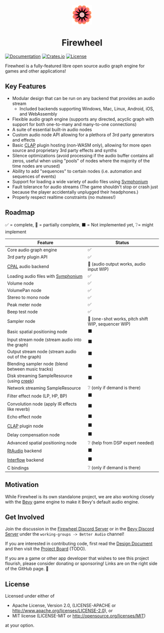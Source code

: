 <div align="center"><img src="./assets/logo-512.png" width="64px" height="64px"/><h1>Firewheel</h1></div>

[![Documentation](https://docs.rs/firewheel/badge.svg)](https://docs.rs/firewheel)
[![Crates.io](https://img.shields.io/crates/v/firewheel.svg)](https://crates.io/crates/firewheel)
[![License](https://img.shields.io/crates/l/firewheel.svg)](https://github.com/BillyDM/firewheel/blob/main/LICENSE-APACHE)

Firewheel is a fully-featured libre open source audio graph engine for games and other applications!

## Key Features

* Modular design that can be run on any backend that provides an audio stream
    * Included backends supporting Windows, Mac, Linux, Android, iOS, and WebAssembly
* Flexible audio graph engine (supports any directed, acyclic graph with support for both one-to-many and many-to-one connections)
* A suite of essential built-in audio nodes
* Custom audio node API allowing for a plethora of 3rd party generators and effects
* Basic [CLAP] plugin hosting (non-WASM only), allowing for more open source and proprietary 3rd party effects and synths
* Silence optimizations (avoid processing if the audio buffer contains all zeros, useful when using "pools" of nodes where the majority of the time nodes are unused)
* Ability to add "sequences" to certain nodes (i.e. automation and sequences of events)
* Support for loading a wide variety of audio files using [Symphonium]
* Fault tolerance for audio streams (The game shouldn't stop or crash just because the player accidentally unplugged their headphones.)
* Properly respect realtime constraints (no mutexes!)

## Roadmap

✅ = complete, 🚧 = partially complete, ⬛ = Not implemented yet, ❔= might implement

| Feature                                               | Status                                               |
| ----------------------------------------------------- | ---------------------------------------------------- |
| Core audio graph engine                               | ✅                                                   |
| 3rd party plugin API                                  | ✅                                                   |
| [CPAL] audio backend                                  | 🚧 (audio output works, audio input WIP)             |
| Loading audio files with [Symphonium]                 | ✅                                                   |
| Volume node                                           | ✅                                                   |
| VolumePan node                                        | ✅                                                   |
| Stereo to mono node                                   | ✅                                                   |
| Peak meter node                                       | ✅                                                   |
| Beep test node                                        | ✅                                                   |
| Sampler node                                          | 🚧 (one-shot works, pitch shift WIP, sequencer WIP)  |
| Basic spatial positioning node                        | ⬛                                                   |
| Input stream node (stream audio into the graph)       | ⬛                                                   |
| Output stream node (stream audio out of the graph)    | ⬛                                                   |
| Blending sampler node (blend between music tracks)    | ⬛                                                   |
| Disk streaming SampleResource (using [creek])         | ⬛                                                   |
| Network streaming SampleResource                      | ❔ (only if demand is there)                         |
| Filter effect node (LP, HP, BP)                       | ⬛                                                   |
| Convolution node (apply IR effects like reverb)       | ⬛                                                   |
| Echo effect node                                      | ⬛                                                   |
| [CLAP] plugin node                                    | ⬛                                                   |
| Delay compensation node                               | ⬛                                                   |
| Advanced spatial positioning node                     | ❔ (help from DSP expert needed)                     |
| [RtAudio] backend                                     | ⬛                                                   |
| [Interflow] backend                                   | ⬛                                                   |
| C bindings                                            | ❔ (only if demand is there)                         |

## Motivation

While Firewheel is its own standalone project, we are also working closely with the [Bevy](https://bevyengine.org/) game engine to make it Bevy's default audio engine.

## Get Involved

Join the discussion in the [Firewheel Discord Server](https://discord.gg/m42dPpRm) or in the [Bevy Discord Server](https://discord.gg/bevy) under the `working-groups -> Better Audio` channel!

If you are interested in contributing code, first read the [Design Document] and then visit the [Project Board]() (TODO).

If you are a game or other app developer that wishes to see this project flourish, please consider donating or sponsoring! Links are on the right side of the GitHub page. 🌼

## License

Licensed under either of

* Apache License, Version 2.0, (LICENSE-APACHE or http://www.apache.org/licenses/LICENSE-2.0), or
* MIT license (LICENSE-MIT or http://opensource.org/licenses/MIT)

at your option.

[Design Document]: DESIGN_DOC.md
[CPAL]: https://github.com/RustAudio/cpal
[Symphonium]: https://github.com/MeadowlarkDAW/symphonium
[creek]: https://github.com/MeadowlarkDAW/creek
[CLAP]: https://cleveraudio.org/
[RtAudio]: https://github.com/BillyDM/rtaudio-rs
[Interflow]: https://github.com/SolarLiner/interflow